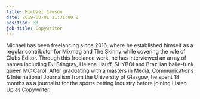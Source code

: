 ```yaml
---
title: Michael Lawson
date: 2019-08-01 11:31:00 Z
position: 33
job-title: Copywriter
---
```


Michael has been freelancing since 2016, where he established himself as a regular contributor for Mixmag and The Skinny while covering the role of Clubs Editor. Through this freelance work, he has interviewed an array of names including DJ Stingray, Helena Hauff, SHYBOI and Brazilian baile-funk queen MC Carol. After graduating with a masters in Media, Communications & International Journalism from the University of Glasgow, he spent 18 months as a journalist for the sports betting industry before joining Listen Up as Copywriter.